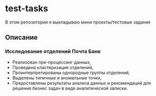 # test-tasks

В этом репозитории я выкладываю мини проекты/тестовые задания
## Описание
### Исследование отделений Почта Банк
* Реализован пре-процессинг данных,
* Проведена кластеризация отделений,
* Проинтерпретированы однородные группы отделений,
* Выделены типичные и аномальные точки,
* Предоставлены результаты анализа данных и рекомендаций для решения бизнес задач в виде аналитической записки.
